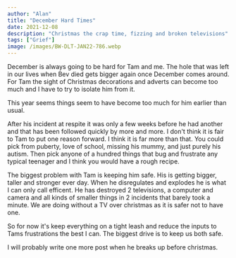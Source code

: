 ```yaml
---
author: "Alan"
title: "December Hard Times"
date: 2021-12-08
description: "Christmas the crap time, fizzing and broken televisions"
tags: ["Grief"]
image: /images/BW-DLT-JAN22-786.webp
---
```


December is always going to be hard for Tam and me. The hole that was left in our lives when Bev died gets bigger again once December comes around. For Tam the sight of Christmas decorations and adverts can become too much and I have to try to isolate him from it. 

This year seems things seem to have become too much for him earlier than usual.  

After his incident at respite it was only a few weeks before he had another and that has been followed quickly by more and more. I don't think it is fair to Tam to put one reason forward. I think it is far more than that. You could pick from puberty, love of school, missing his mummy, and just purely his autism. Then pick anyone of a hundred things that bug and frustrate any typical teenager and I think you would have a rough recipe.

The biggest problem with Tam is keeping him safe. His is getting bigger, taller and stronger ever day. When he disregulates and explodes he is what I can only call efficent. He has destroyed 2 televisions, a computer and camera and all kinds of smaller things in 2 incidents that barely took a minute. We are doing without a TV over christmas as it is safer not to have one. 

So for now it's keep everything on a tight leash and reduce the inputs to Tams frustrations the best I can. The biggest drive is to keep us both safe. 

I will probably write one more post when he breaks up before christmas. 



